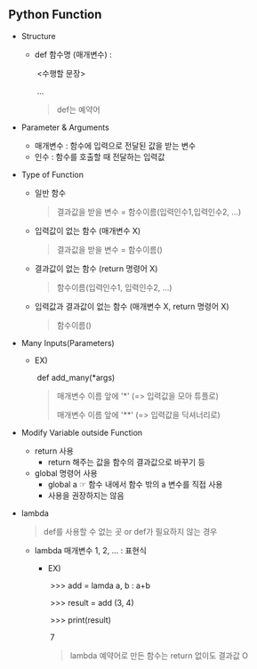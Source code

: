 ## Python Function

+ Structure

  + def 함수명 (매개변수) : 

    ​	<수행할 문장>

    ​	...

    > def는 예약어

+ Parameter & Arguments

  + 매개변수 : 함수에 입력으로 전달된 값을 받는 변수
  + 인수 : 함수를 호출할 때 전달하는 입력값

+ Type of Function

  + 일반 함수

    > 결과값을 받을 변수 = 함수이름(입력인수1,입력인수2, ...)

  + 입력값이 없는 함수 (매개변수 X)

    > 결과값을 받을 변수 = 함수이름()

  + 결과값이 없는 함수 (return 명령어 X)

    > 함수이름(입력인수1, 입력인수2, ...)

  + 입력값과 결과값이 없는 함수 (매개변수 X, return 명령어 X)

    > 함수이름()
  
+ Many Inputs(Parameters)

  + EX)

    ​	def add_many(*args)

    > 매개변수 이름 앞에 '*' (=> 입력값을 모아 튜플로)
    >
    > 매개변수 이름 앞에 '**' (=> 입력값을 딕셔너리로)

+ Modify Variable outside Function

  + return 사용
    + return 해주는 값을 함수의 결과값으로 바꾸기 등
  + global 명령어 사용
    + global a ☞ 함수 내에서 함수 밖의 a 변수를 직접 사용
    + 사용을 권장하지는 않음

+ lambda

  > def를 사용할 수 없는 곳 or def가 필요하지 않는 경우

  + lambda 매개변수 1, 2, ... : 표현식

    + EX)

      ​	\>>> add = lamda a, b : a+b

      ​	\>>> result = add (3, 4)

      ​	\>>> print(result)

      ​	7

      > lambda 예약어로 만든 함수는 return 없이도 결과값 O